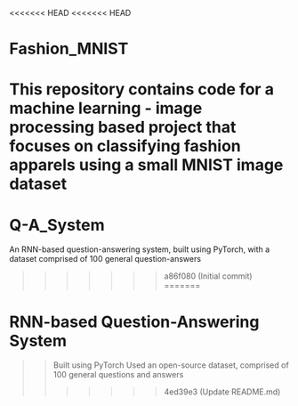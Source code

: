 <<<<<<< HEAD
<<<<<<< HEAD
# Fashion_MNIST

This repository contains code for a machine learning - image processing based project that focuses on classifying fashion apparels using a small MNIST image dataset
=======
# Q-A_System
An RNN-based question-answering system, built using PyTorch, with a dataset comprised of 100 general question-answers
>>>>>>> a86f080 (Initial commit)
=======
# RNN-based Question-Answering System

>> Built using PyTorch
>> Used an open-source dataset, comprised of 100 general questions and answers
>>>>>>> 4ed39e3 (Update README.md)
